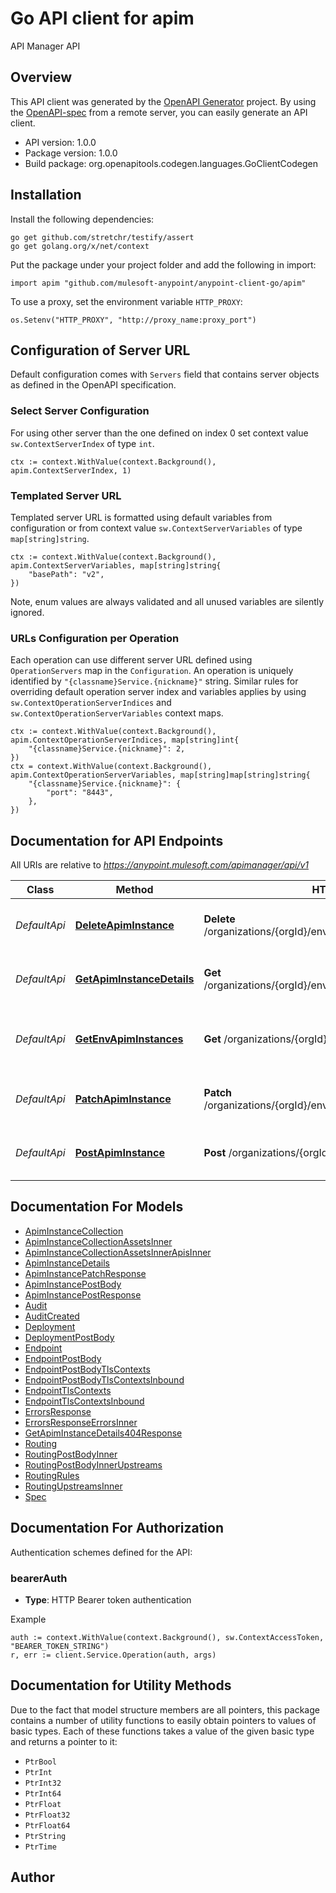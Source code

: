 # Go API client for apim

API Manager API

## Overview
This API client was generated by the [OpenAPI Generator](https://openapi-generator.tech) project.  By using the [OpenAPI-spec](https://www.openapis.org/) from a remote server, you can easily generate an API client.

- API version: 1.0.0
- Package version: 1.0.0
- Build package: org.openapitools.codegen.languages.GoClientCodegen

## Installation

Install the following dependencies:

```shell
go get github.com/stretchr/testify/assert
go get golang.org/x/net/context
```

Put the package under your project folder and add the following in import:

```golang
import apim "github.com/mulesoft-anypoint/anypoint-client-go/apim"
```

To use a proxy, set the environment variable `HTTP_PROXY`:

```golang
os.Setenv("HTTP_PROXY", "http://proxy_name:proxy_port")
```

## Configuration of Server URL

Default configuration comes with `Servers` field that contains server objects as defined in the OpenAPI specification.

### Select Server Configuration

For using other server than the one defined on index 0 set context value `sw.ContextServerIndex` of type `int`.

```golang
ctx := context.WithValue(context.Background(), apim.ContextServerIndex, 1)
```

### Templated Server URL

Templated server URL is formatted using default variables from configuration or from context value `sw.ContextServerVariables` of type `map[string]string`.

```golang
ctx := context.WithValue(context.Background(), apim.ContextServerVariables, map[string]string{
	"basePath": "v2",
})
```

Note, enum values are always validated and all unused variables are silently ignored.

### URLs Configuration per Operation

Each operation can use different server URL defined using `OperationServers` map in the `Configuration`.
An operation is uniquely identified by `"{classname}Service.{nickname}"` string.
Similar rules for overriding default operation server index and variables applies by using `sw.ContextOperationServerIndices` and `sw.ContextOperationServerVariables` context maps.

```golang
ctx := context.WithValue(context.Background(), apim.ContextOperationServerIndices, map[string]int{
	"{classname}Service.{nickname}": 2,
})
ctx = context.WithValue(context.Background(), apim.ContextOperationServerVariables, map[string]map[string]string{
	"{classname}Service.{nickname}": {
		"port": "8443",
	},
})
```

## Documentation for API Endpoints

All URIs are relative to *https://anypoint.mulesoft.com/apimanager/api/v1*

Class | Method | HTTP request | Description
------------ | ------------- | ------------- | -------------
*DefaultApi* | [**DeleteApimInstance**](docs/DefaultApi.md#deleteapiminstance) | **Delete** /organizations/{orgId}/environments/{envId}/apis/{envApiId} | Delete a specific API Manager Instance
*DefaultApi* | [**GetApimInstanceDetails**](docs/DefaultApi.md#getapiminstancedetails) | **Get** /organizations/{orgId}/environments/{envId}/apis/{envApiId} | Retrieves a specific API Manager Instance
*DefaultApi* | [**GetEnvApimInstances**](docs/DefaultApi.md#getenvapiminstances) | **Get** /organizations/{orgId}/environments/{envId}/apis | Retrieves a collection of API Manager Instances
*DefaultApi* | [**PatchApimInstance**](docs/DefaultApi.md#patchapiminstance) | **Patch** /organizations/{orgId}/environments/{envId}/apis/{envApiId} | Patches a specific API Manager Instance
*DefaultApi* | [**PostApimInstance**](docs/DefaultApi.md#postapiminstance) | **Post** /organizations/{orgId}/environments/{envId}/apis | Creates an API Manager Instance


## Documentation For Models

 - [ApimInstanceCollection](docs/ApimInstanceCollection.md)
 - [ApimInstanceCollectionAssetsInner](docs/ApimInstanceCollectionAssetsInner.md)
 - [ApimInstanceCollectionAssetsInnerApisInner](docs/ApimInstanceCollectionAssetsInnerApisInner.md)
 - [ApimInstanceDetails](docs/ApimInstanceDetails.md)
 - [ApimInstancePatchResponse](docs/ApimInstancePatchResponse.md)
 - [ApimInstancePostBody](docs/ApimInstancePostBody.md)
 - [ApimInstancePostResponse](docs/ApimInstancePostResponse.md)
 - [Audit](docs/Audit.md)
 - [AuditCreated](docs/AuditCreated.md)
 - [Deployment](docs/Deployment.md)
 - [DeploymentPostBody](docs/DeploymentPostBody.md)
 - [Endpoint](docs/Endpoint.md)
 - [EndpointPostBody](docs/EndpointPostBody.md)
 - [EndpointPostBodyTlsContexts](docs/EndpointPostBodyTlsContexts.md)
 - [EndpointPostBodyTlsContextsInbound](docs/EndpointPostBodyTlsContextsInbound.md)
 - [EndpointTlsContexts](docs/EndpointTlsContexts.md)
 - [EndpointTlsContextsInbound](docs/EndpointTlsContextsInbound.md)
 - [ErrorsResponse](docs/ErrorsResponse.md)
 - [ErrorsResponseErrorsInner](docs/ErrorsResponseErrorsInner.md)
 - [GetApimInstanceDetails404Response](docs/GetApimInstanceDetails404Response.md)
 - [Routing](docs/Routing.md)
 - [RoutingPostBodyInner](docs/RoutingPostBodyInner.md)
 - [RoutingPostBodyInnerUpstreams](docs/RoutingPostBodyInnerUpstreams.md)
 - [RoutingRules](docs/RoutingRules.md)
 - [RoutingUpstreamsInner](docs/RoutingUpstreamsInner.md)
 - [Spec](docs/Spec.md)


## Documentation For Authorization


Authentication schemes defined for the API:
### bearerAuth

- **Type**: HTTP Bearer token authentication

Example

```golang
auth := context.WithValue(context.Background(), sw.ContextAccessToken, "BEARER_TOKEN_STRING")
r, err := client.Service.Operation(auth, args)
```


## Documentation for Utility Methods

Due to the fact that model structure members are all pointers, this package contains
a number of utility functions to easily obtain pointers to values of basic types.
Each of these functions takes a value of the given basic type and returns a pointer to it:

* `PtrBool`
* `PtrInt`
* `PtrInt32`
* `PtrInt64`
* `PtrFloat`
* `PtrFloat32`
* `PtrFloat64`
* `PtrString`
* `PtrTime`

## Author



